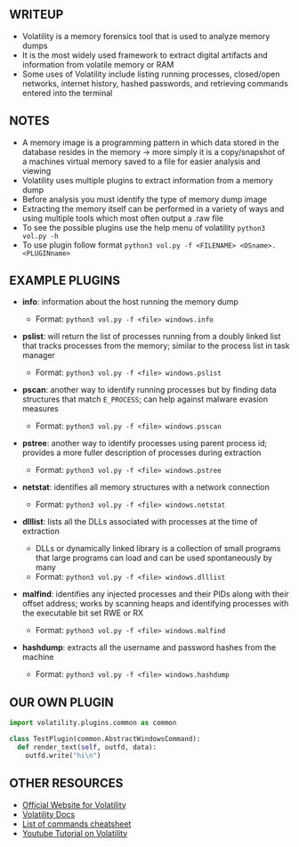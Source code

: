 ## WRITEUP
- Volatility is a memory forensics tool that is used to analyze memory dumps
- It is the most widely used framework to extract digital artifacts and information from volatile memory or RAM
- Some uses of Volatility include listing running processes, closed/open networks, internet history, hashed passwords, and retrieving commands entered into the terminal

## NOTES
- A memory image is a programming pattern in which data stored in the database resides in the memory → more simply it is a copy/snapshot of a machines virtual memory saved to a file for easier analysis and viewing
- Volatility uses multiple plugins to extract information from a memory dump
- Before analysis you must identify the type of memory dump image
- Extracting the memory itself can be performed in a variety of ways and using multiple tools which most often output a .raw file
- To see the possible plugins use the help menu of volatility ```python3 vol.py -h```
- To use plugin follow format ```python3 vol.py -f <FILENAME> <OSname>.<PLUGINname>```

## EXAMPLE PLUGINS
- **info**: information about the host running the memory dump
  - Format: ```python3 vol.py -f <file> windows.info```
 
- **pslist**: will return the list of processes running from a doubly linked list that tracks processes from the memory; similar to the process list in task manager
  - Format: ```python3 vol.py -f <file> windows.pslist```
 
- **pscan**: another way to identify running processes but by finding data structures that match ```E_PROCESS```; can help against malware evasion measures
  - Format: ```python3 vol.py -f <file> windows.psscan```
 
- **pstree**: another way to identify processes using parent process id; provides a more fuller description of processes during extraction
  - Format: ```python3 vol.py -f <file> windows.pstree```
 
- **netstat**: identifies all memory structures with a network connection
  - Format: ```python3 vol.py -f <file> windows.netstat```
 
- **dlllist**: lists all the DLLs associated with processes at the time of extraction
  - DLLs or dynamically linked library is a collection of small programs that large programs can load and can be used spontaneously by many
  - Format: ```python3 vol.py -f <file> windows.dlllist```
 
- **malfind**: identifies any injected processes and their PIDs along with their offset address; works by scanning heaps and identifying processes with the executable bit set RWE or RX
  - Format: ```python3 vol.py -f <file> windows.malfind```

- **hashdump**: extracts all the username and password hashes from the machine
  - Format: ```python3 vol.py -f <file> windows.hashdump```

## OUR OWN PLUGIN
```python
import volatility.plugins.common as common

class TestPlugin(common.AbstractWindowsCommand):
  def render_text(self, outfd, data):
    outfd.write("hi\n")
```

## OTHER RESOURCES
- [Official Website for Volatility](https://www.volatilityfoundation.org/)
- [Volatility Docs](https://volatility3.readthedocs.io/en/latest/index.html)
- [List of commands cheatsheet](https://book.hacktricks.xyz/generic-methodologies-and-resources/basic-forensic-methodology/memory-dump-analysis/volatility-cheatsheet)
- [Youtube Tutorial on Volatility](https://www.youtube.com/watch?v=Uk3DEgY5Ue8)
